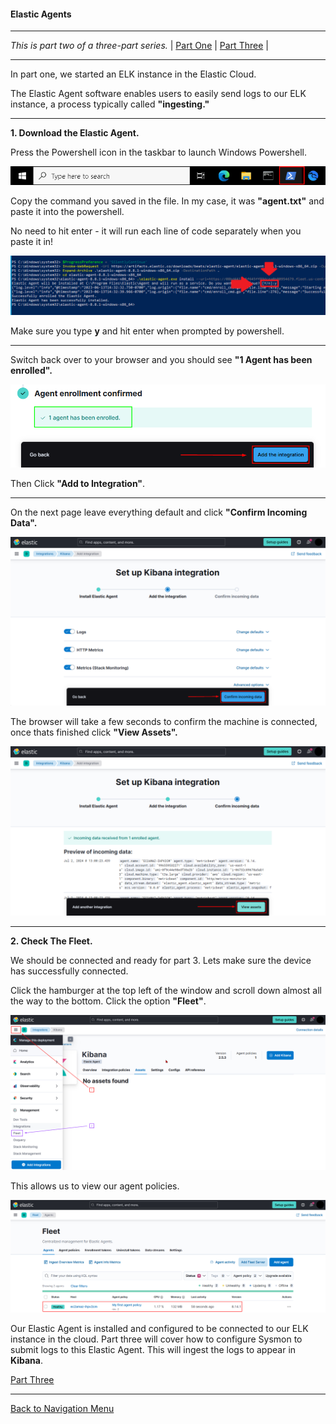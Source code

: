 #### Elastic Agents

---

*This is part two of a three-part series.*
	| [Part One](./elk_in_the_cloud.md "Elk in the Cloud") |
	[Part Three](./sysmon_logs.md "Configuring Sysmon") |

---

In part one, we started an ELK instance in the Elastic Cloud.

The Elastic Agent software enables users to easily send logs to our ELK instance, a process typically called **"ingesting."**

---

**1. Download the Elastic Agent.**

Press the Powershell icon in the taskbar to launch Windows Powershell.

![Powershell](./images/OpeningPowershell.png)

Copy the command you saved in the file.  In my case, it was **"agent.txt"** and paste it into the powershell. 

No need to hit enter - it will run each line of code separately when you paste it in!

![Powershell](./images/powershell.png)

Make sure you type **y** and hit enter when prompted by powershell.

---

Switch back over to your browser and you should see **"1 Agent has been enrolled".**

![Enrolled Machine](./images/finish_button.PNG)

Then Click **"Add to Integration"**.

---

On the next page leave everything default and click **"Confirm Incoming Data".**

![Confirm Data](./images/confirm_data.PNG)

The browser will take a few seconds to confirm the machine is connected, once thats finished click **"View Assets".**

![Enrolled](./images/successful_enroll.PNG)

---

**2. Check The Fleet.**

We should be connected and ready for part 3.  Lets make sure the device has successfully connected.

Click the hamburger at the top left of the window and scroll down almost all the way to the bottom. Click the option **"Fleet"**.

![Fleet](./images/fleet_loc.PNG)

This allows us to view our agent policies.

![Powershell](./images/pic_of_box.PNG)

Our Elastic Agent is installed and configured to be connected to our ELK instance in the cloud.  Part three will cover how to configure Sysmon to submit logs to this Elastic Agent.  This will ingest the logs to appear in **Kibana**.

[Part Three](./sysmon_logs.md "Configuring Sysmon")

***
[Back to Navigation Menu](/IntroClassFiles/navigation.md)
